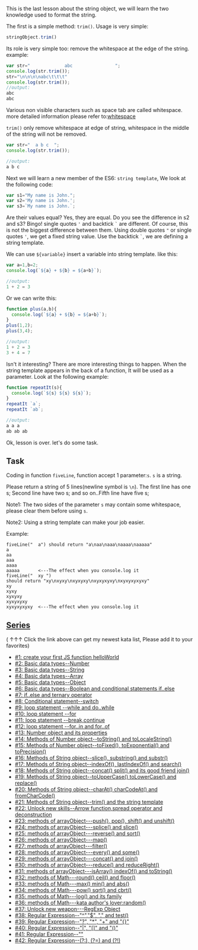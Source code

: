 This is the last lesson about the string object, we will learn the two knowledge used to format the string. 

The first is a simple method: ```trim()```. Usage is very simple:

```javascript
stringObject.trim()
```
Its role is very simple too: remove the whitespace at the edge of the string. example:
```javascript
var str="             abc                ";
console.log(str.trim());
str="\n\n\n\nabc\t\t\t"
console.log(str.trim());
//output:
abc
abc
```
Various non visible characters such as space tab are called whitespace. more detailed information please refer to:[whitespace](https://en.wikipedia.org/wiki/Whitespace_character)

```trim()``` only remove whitespace at edge of string,  whitespace in the middle of the string will not be removed.
```javascript
var str="  a b c  ";
console.log(str.trim());

//output:
a b c
```

Next we will learn a new member of the ES6: ```string template```, We look at the following code:
```javascript
var s1="My name is John.";
var s2='My name is John.';
var s3=`My name is John.`;
```
Are their values equal? Yes, they are equal. Do you see the difference in s2 and s3? Bingo! single quotes ``` ' ``` and backtick ``` ` ``` are different. Of course, this is not the biggest difference between them. Using double quotes ``` " ``` or single quotes ``` ' ```, we get a fixed string value. Use the backtick ``` ` ```, we are defining a string template. 

We can use ```${variable}``` insert a variable into string template. like this:
```javascript
var a=1,b=2;
console.log(`${a} + ${b} = ${a+b}`);

//output:
1 + 2 = 3
```
Or we can write this:
```javascript
function plus(a,b){
  console.log(`${a} + ${b} = ${a+b}`);
}
plus(1,2);
plus(3,4);

//output:
1 + 2 = 3
3 + 4 = 7
```
Isn't it interesting? There are more interesting things to happen. When the string template appears in the back of a function, It will be used as a parameter. Look at the following example:
```javascript
function repeatIt(s){
  console.log(`${s} ${s} ${s}`);
}
repeatIt `a`;
repeatIt `ab`;

//output:
a a a
ab ab ab
```

Ok, lesson is over. let's do some task.

## Task

Coding in function ```fiveLine```, function accept 1 parameter:```s```. ```s``` is a string.

Please return a string of 5 lines(newline symbol is ```\n```). The first line has one s; Second line have two s; and so on..Fifth line have five s;

Note1: The two sides of the parameter ```s``` may contain some whitespace, please clear them before using ```s```.

Note2: Using a string template can make your job easier.

Example:
```
fiveLine("  a") should return "a\naa\naaa\naaaa\naaaaa"
a
aa
aaa
aaaa
aaaaa       <---The effect when you console.log it
fiveLine("  xy ") 
should return "xy\nxyxy\nxyxyxy\nxyxyxyxy\nxyxyxyxyxy"
xy
xyxy
xyxyxy
xyxyxyxy
xyxyxyxyxy  <---The effect when you console.log it
```
    
    
## [Series](http://github.com/myjinxin2015/Katas-list-of-Training-JS-series)

( ↑↑↑ Click the link above can get my newest kata list, Please add it to your favorites)

 - [#1: create your first JS function helloWorld](http://www.codewars.com/kata/571ec274b1c8d4a61c0000c8)
 - [#2: Basic data types--Number](http://www.codewars.com/kata/571edd157e8954bab500032d)
 - [#3:  Basic data types--String](http://www.codewars.com/kata/571edea4b625edcb51000d8e)
 - [#4:  Basic data types--Array](http://www.codewars.com/kata/571effabb625ed9b0600107a)
 - [#5:  Basic data types--Object](http://www.codewars.com/kata/571f1eb77e8954a812000837)
 - [#6:  Basic data types--Boolean and conditional statements if..else](http://www.codewars.com/kata/571f832f07363d295d001ba8)
 - [#7:  if..else and ternary operator](http://www.codewars.com/kata/57202aefe8d6c514300001fd)
 - [#8: Conditional statement--switch](http://www.codewars.com/kata/572059afc2f4612825000d8a)
 - [#9: loop statement --while and do..while](http://www.codewars.com/kata/57216d4bcdd71175d6000560)
 - [#10: loop statement --for](http://www.codewars.com/kata/5721a78c283129e416000999)
 - [#11: loop statement --break,continue](http://www.codewars.com/kata/5721c189cdd71194c1000b9b)
 - [#12: loop statement --for..in and for..of](http://www.codewars.com/kata/5722b3f0bd5583cf44001000)
 - [#13: Number object and  its properties](http://www.codewars.com/kata/5722fd3ab7162a3a4500031f)
 - [#14: Methods of Number object--toString() and toLocaleString()](http://www.codewars.com/kata/57238ceaef9008adc7000603)
 - [#15: Methods of Number object--toFixed(), toExponential() and toPrecision()](http://www.codewars.com/kata/57256064856584bc47000611)
 - [#16: Methods of String object--slice(), substring() and substr()](http://www.codewars.com/kata/57274562c8dcebe77e001012)
 - [#17: Methods of String object--indexOf(), lastIndexOf() and search()](http://www.codewars.com/kata/57277a31e5e51450a4000010)
 - [#18: Methods of String object--concat() split() and its good friend join()](http://www.codewars.com/kata/57280481e8118511f7000ffa)
 - [#19: Methods of String object--toUpperCase() toLowerCase() and replace()](http://www.codewars.com/kata/5728203b7fc662a4c4000ef3)
 - [#20: Methods of String object--charAt() charCodeAt() and fromCharCode()](http://www.codewars.com/kata/57284d23e81185ae6200162a)
 - [#21: Methods of String object--trim() and the string template](http://www.codewars.com/kata/5729b103dd8bac11a900119e)
 - [#22: Unlock new skills--Arrow function,spread operator and deconstruction](http://www.codewars.com/kata/572ab0cfa3af384df7000ff8)
 - [#23: methods of arrayObject---push(), pop(), shift() and unshift()](http://www.codewars.com/kata/572af273a3af3836660014a1)
 - [#24: methods of arrayObject---splice() and slice()](http://www.codewars.com/kata/572cb264362806af46000793)
 - [#25: methods of arrayObject---reverse() and sort()](http://www.codewars.com/kata/572df796914b5ba27c000c90)
 - [#26: methods of arrayObject---map()](http://www.codewars.com/kata/572fdeb4380bb703fc00002c)
 - [#27: methods of arrayObject---filter()](http://www.codewars.com/kata/573023c81add650b84000429)
 - [#28: methods of arrayObject---every() and some()](http://www.codewars.com/kata/57308546bd9f0987c2000d07)
 - [#29: methods of arrayObject---concat() and join()](http://www.codewars.com/kata/5731861d05d14d6f50000626)
 - [#30: methods of arrayObject---reduce() and reduceRight()](http://www.codewars.com/kata/573156709a231dcec9000ee8)
 - [#31: methods of arrayObject---isArray() indexOf() and toString()](http://www.codewars.com/kata/5732b0351eb838d03300101d)
 - [#32: methods of Math---round() ceil() and floor()](http://www.codewars.com/kata/5732d3c9791aafb0e4001236)
 - [#33: methods of Math---max() min() and abs()](http://www.codewars.com/kata/5733d6c2d780e20173000baa)
 - [#34: methods of Math---pow() sqrt() and cbrt()](http://www.codewars.com/kata/5733f948d780e27df6000e33)
 - [#35: methods of Math---log() and its family](http://www.codewars.com/kata/57353de879ccaeb9f8000564)
 - [#36: methods of Math---kata author's lover:random()](http://www.codewars.com/kata/5735956413c2054a680009ec)
 - [#37: Unlock new weapon---RegExp Object](http://www.codewars.com/kata/5735e39313c205fe39001173)
 - [#38: Regular Expression--"^","$", "." and test()](http://www.codewars.com/kata/573975d3ac3eec695b0013e0)
 - [#39: Regular Expression--"?", "*", "+" and "{}"](http://www.codewars.com/kata/573bca07dffc1aa693000139)
 - [#40: Regular Expression--"|", "[]" and "()"](http://www.codewars.com/kata/573d11c48b97c0ad970002d4)
 - [#41: Regular Expression--"\"](http://www.codewars.com/kata/573e6831e3201f6a9b000971)
 - [#42: Regular Expression--(?:), (?=) and (?!)](http://www.codewars.com/kata/573fb9223f9793e485000453)
 